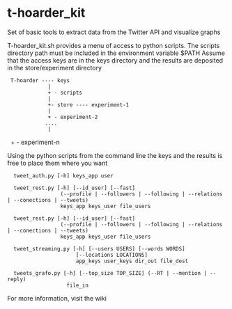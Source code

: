 # t-hoarder_kit
Set of basic tools to extract data from the Twitter API and visualize graphs

T-hoarder_kit.sh provides a menu of access to python scripts. The scripts directory path must be included in the environment variable $PATH
Assume that the access keys are in the keys directory and the results are deposited in the store/experiment directory

     T-hoarder ---- keys
                 |
                 + - scripts
                 |
                 +- store ---- experiment-1
                 |
                 + - experiment-2
                ....
                 |
                 + - experiment-n
                 

Using the python scripts from the command line the keys and the results is free to place them where you want

      tweet_auth.py [-h] keys_app user

      tweet_rest.py [-h] [--id_user] [--fast]
                     (--profile | --followers | --following | --relations | --conections | --tweets)
                     keys_app keys_user file_users

      tweet_rest.py [-h] [--id_user] [--fast]
                     (--profile | --followers | --following | --relations | --conections | --tweets)
                     keys_app keys_user file_users
 
      tweet_streaming.py [-h] [--users USERS] [--words WORDS]
                          [--locations LOCATIONS]
                          app_keys user_keys dir_out file_dest

      tweets_grafo.py [-h] [--top_size TOP_SIZE] (--RT | --mention | --reply)
                       file_in


For more information, visit the wiki

